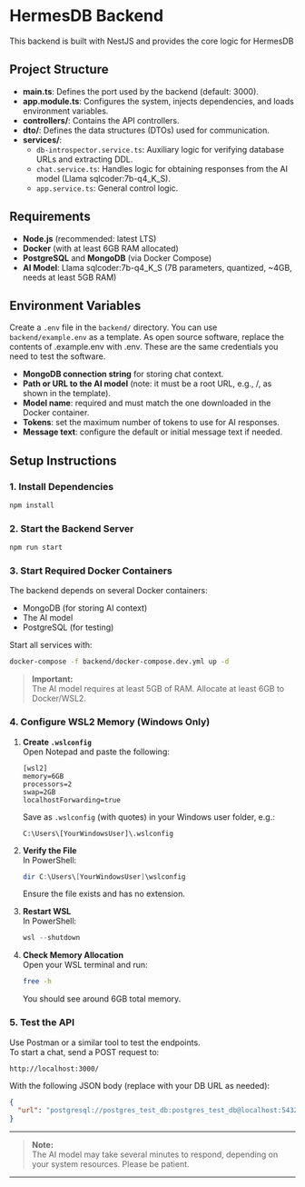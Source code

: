 # HermesDB Backend

This backend is built with NestJS and provides the core logic for HermesDB

## Project Structure

- **main.ts**: Defines the port used by the backend (default: 3000).
- **app.module.ts**: Configures the system, injects dependencies, and loads environment variables.
- **controllers/**: Contains the API controllers.
- **dto/**: Defines the data structures (DTOs) used for communication.
- **services/**:
  - `db-introspector.service.ts`: Auxiliary logic for verifying database URLs and extracting DDL.
  - `chat.service.ts`: Handles logic for obtaining responses from the AI model (Llama sqlcoder:7b-q4_K_S).
  - `app.service.ts`: General control logic.

## Requirements

- **Node.js** (recommended: latest LTS)
- **Docker** (with at least 6GB RAM allocated)
- **PostgreSQL** and **MongoDB** (via Docker Compose)
- **AI Model**: Llama sqlcoder:7b-q4_K_S (7B parameters, quantized, ~4GB, needs at least 5GB RAM)

## Environment Variables

Create a `.env` file in the `backend/` directory. You can use `backend/example.env` as a template. As open source software, replace the contents of .example.env with .env. These are the same credentials you need to test the software.

- <b>MongoDB connection string</b> for storing chat context.
- <b>Path or URL to the AI model</b> (note: it must be a root URL, e.g., /, as shown in the template).
- <b>Model name</b>: required and must match the one downloaded in the Docker container.
- <b>Tokens</b>: set the maximum number of tokens to use for AI responses.
- <b>Message text</b>: configure the default or initial message text if needed.

## Setup Instructions

### 1. Install Dependencies

```bash
npm install
```

### 2. Start the Backend Server

```bash
npm run start
```

### 3. Start Required Docker Containers

The backend depends on several Docker containers:
- MongoDB (for storing AI context)
- The AI model
- PostgreSQL (for testing)

Start all services with:

```bash
docker-compose -f backend/docker-compose.dev.yml up -d
```

> **Important:**  
> The AI model requires at least 5GB of RAM. Allocate at least 6GB to Docker/WSL2.

### 4. Configure WSL2 Memory (Windows Only)

1. **Create `.wslconfig`**  
   Open Notepad and paste the following:

   ```
   [wsl2]
   memory=6GB
   processors=2
   swap=2GB
   localhostForwarding=true
   ```

   Save as `.wslconfig` (with quotes) in your Windows user folder, e.g.:
   ```
   C:\Users\[YourWindowsUser]\.wslconfig
   ```

2. **Verify the File**  
   In PowerShell:
   ```powershell
   dir C:\Users\[YourWindowsUser]\wslconfig
   ```
   Ensure the file exists and has no extension.

3. **Restart WSL**  
   In PowerShell:
   ```powershell
   wsl --shutdown
   ```

4. **Check Memory Allocation**  
   Open your WSL terminal and run:
   ```bash
   free -h
   ```
   You should see around 6GB total memory.

### 5. Test the API

Use Postman or a similar tool to test the endpoints.  
To start a chat, send a POST request to:

```
http://localhost:3000/
```

With the following JSON body (replace with your DB URL as needed):

```json
{
  "url": "postgresql://postgres_test_db:postgres_test_db@localhost:5432/postgres_test_db"
}
```

---

> **Note:**  
> The AI model may take several minutes to respond, depending on your system resources. Please be patient.

---